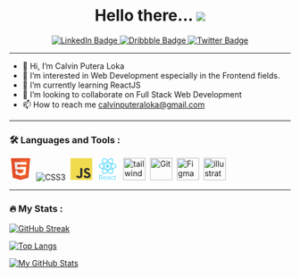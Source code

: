 <!-- <div id="header" align="center">
  <img src="https://media.giphy.com/media/MdA16VIoXKKxNE8Stk/giphy.gif" width="100"/>
</div> -->

<h1 align="center">
  Hello there...
  <img src="https://media.giphy.com/media/hvRJCLFzcasrR4ia7z/giphy.gif" width="10px"/>
</h1>

<div id="badges" align="center">
  <a href="https://www.linkedin.com/in/calvinputeraloka/">
    <img src="https://img.shields.io/badge/LinkedIn-blue?style=for-the-badge&logo=linkedin&logoColor=white" alt="LinkedIn Badge"/>
  </a>
  <a href="https://dribbble.com/calvinputera_">
    <img src="https://img.shields.io/badge/Dribbble-ff69b4?style=for-the-badge&logo=dribbble&logoColor=white" alt="Dribbble Badge"/>
  </a>
  <a href="https://twitter.com/calvinputeraa">
    <img src="https://img.shields.io/badge/Twitter-blue?style=for-the-badge&logo=twitter&logoColor=white" alt="Twitter Badge"/>
  </a>
</div>

---

- 👋 Hi, I’m Calvin Putera Loka
- 👀 I’m interested in Web Development especially in the Frontend fields.
- 🌱 I’m currently learning ReactJS
- 💞️ I’m looking to collaborate on Full Stack Web Development
- 📫 How to reach me calvinputeraloka@gmail.com

---

### :hammer_and_wrench: Languages and Tools :

<div>
  <img src="https://github.com/devicons/devicon/blob/master/icons/html5/html5-original.svg" title="HTML5" alt="HTML" width="40" height="40"/>&nbsp;
  <img src="https://cdn.jsdelivr.net/gh/devicons/devicon/icons/css3/css3-original.svg" title="CSS3" alt="CSS3" width="40" height="40"/>&nbsp;
  <img src="https://github.com/devicons/devicon/blob/master/icons/javascript/javascript-original.svg" title="JavaScript" alt="JavaScript" width="40" height="40"/>&nbsp;
  <img src="https://github.com/devicons/devicon/blob/master/icons/react/react-original-wordmark.svg" title="React" alt="React" width="40" height="40"/>&nbsp;
  <img src="https://cdn.jsdelivr.net/gh/devicons/devicon/icons/tailwindcss/tailwindcss-plain.svg" title="tailwind" **alt="tailwind" width="40" height="40"/>&nbsp;
  <img src="https://cdn.jsdelivr.net/gh/devicons/devicon/icons/git/git-original.svg" title="Git" **alt="Git" width="40" height="40"/>&nbsp;
  <img src="https://cdn.jsdelivr.net/gh/devicons/devicon/icons/figma/figma-original.svg" title="Figma" **alt="Figma" width="40" height="40"/>&nbsp;
  <img src="https://cdn.jsdelivr.net/gh/devicons/devicon/icons/illustrator/illustrator-line.svg" title="illustrator" **alt="illustrator" width="40" height="40"/>&nbsp;  
</div>

---

### :fire: My Stats :
[![GitHub Streak](http://github-readme-streak-stats.herokuapp.com?user=calvinputera&theme=dark&background=000000)]()

[![Top Langs](https://github-readme-stats.vercel.app/api/top-langs/?username=calvinputera&layout=compact&theme=vision-friendly-dark)](https://github.com/anuraghazra/github-readme-stats)

[![My GitHub Stats](https://github-readme-stats.vercel.app/api/?username=calvinputera&count_private=true&theme=react&showicons=true)]()


<!-- [![My Contribution Stats](https://github-contribution-stats.vercel.app/api/?username=calvinputera)](https://github.com/calvinputera/github-contribution-stats/) -->

<!---
calvinputera/calvinputera is a ✨ special ✨ repository because its `README.md` (this file) appears on your GitHub profile.
You can click the Preview link to take a look at your changes.
--->
